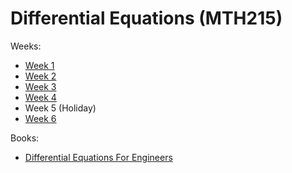 # Differential Equations (MTH215)

Weeks:
- [Week 1](week_1.md)
- [Week 2](week_2.md)
- [Week 3](week_3.md)
- [Week 4](week_4.md)
- Week 5 (Holiday)
- [Week 6](week_6.md)

Books:
- [Differential Equations For Engineers](https://annas-archive.org/md5/ab5d25b4f04496d66e42b911cf6d9fe4)

<!-- 
- Solution Steps and Solution of A Differential Equation.
- Differential Equations and Solutions That Can Be Separated into Their Variables. 
- Exact Differential Equations and General Solutions.
- Linear Differential Equations and General Solutions. 
- Linear Differential Equations 
- Homogeneous Differential Equations.
- Constant Coefficient Homogeneous Differential Equations and Solutions. 
- Differential Equations with Integral Factor. 
- High Order Differential Equations
-->